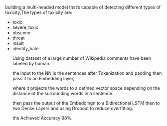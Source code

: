 building a multi-headed model that’s capable of detecting different types of toxicity,The types of toxicity are:
- toxic
- severe_toxic
- obscene
- threat
- insult
- identity_hate <p> 
Using dataset of a large number of Wikipedia comments have been labeled by human. <p>
the input to the NN is the sentences after Tokenization and padding then pass it to an Embedding layer, <p>
where it projects the words to a defined vector space depending on the distance of the surrounding words in a sentence. <p>
then pass the output of the Embeddingn to a Bidirectional LSTM then to two Dense Layers and using Dropout to reduce overfitting. <p>
the Achieved Accuracy 98%. <p>

